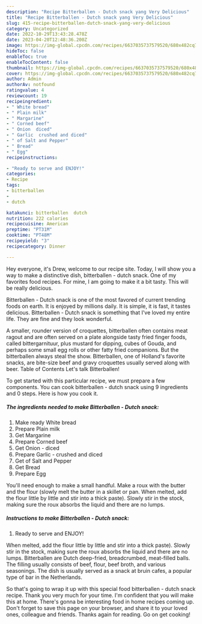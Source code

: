 ```yaml
---
description: "Recipe Bitterballen - Dutch snack yang Very Delicious"
title: "Recipe Bitterballen - Dutch snack yang Very Delicious"
slug: 415-recipe-bitterballen-dutch-snack-yang-very-delicious
category: Uncategorized
date: 2022-10-29T13:43:28.478Z
date: 2023-04-20T12:48:36.200Z
image: https://img-global.cpcdn.com/recipes/6637035737579520/680x482cq70/bitterballen-dutch-snack-recipe-main-photo.jpg
hideToc: false
enableToc: true
enableTocContent: false
thumbnail: https://img-global.cpcdn.com/recipes/6637035737579520/680x482cq70/bitterballen-dutch-snack-recipe-main-photo.jpg
cover: https://img-global.cpcdn.com/recipes/6637035737579520/680x482cq70/bitterballen-dutch-snack-recipe-main-photo.jpg
author: Admin
authorAv: notfound
ratingvalue: 4
reviewcount: 19
recipeingredient:
- " White bread"
- " Plain milk"
- " Margarine"
- " Corned beef"
- " Onion  diced"
- " Garlic  crushed and diced"
- " of Salt and Pepper"
- " Bread"
- " Egg"
recipeinstructions:

- "Ready to serve and ENJOY!"
categories:
- Recipe
tags:
- bitterballen
- 
- dutch

katakunci: bitterballen  dutch 
nutrition: 222 calories
recipecuisine: American
preptime: "PT31M"
cooktime: "PT48M"
recipeyield: "3"
recipecategory: Dinner

---
```



Hey everyone, it's Drew, welcome to our recipe site. Today, I will show you a way to make a distinctive dish, bitterballen - dutch snack. One of my favorites food recipes. For mine, I am going to make it a bit tasty. This will be really delicious.

Bitterballen - Dutch snack is one of the most favored of current trending foods on earth. It is enjoyed by millions daily. It is simple, it is fast, it tastes delicious. Bitterballen - Dutch snack is something that I've loved my entire life. They are fine and they look wonderful.

A smaller, rounder version of croquettes, bitterballen often contains meat ragout and are often served on a plate alongside tasty fried finger foods, called bittergarnituur, plus mustard for dipping, cubes of Gouda, and perhaps some small egg rolls or other fatty fried companions. But the bitterballen always steal the show. Bitterballen, one of Holland&#39;s favorite snacks, are bite-size beef and gravy croquettes usually served along with beer. Table of Contents Let&#39;s talk Bitterballen!


To get started with this particular recipe, we must prepare a few components. You can cook bitterballen - dutch snack using 9 ingredients and 0 steps. Here is how you cook it.

<!--inarticleads1-->

##### The ingredients needed to make Bitterballen - Dutch snack:

1. Make ready  White bread
1. Prepare  Plain milk
1. Get  Margarine
1. Prepare  Corned beef
1. Get  Onion - diced
1. Prepare  Garlic - crushed and diced
1. Get  of Salt and Pepper
1. Get  Bread
1. Prepare  Egg


You&#39;ll need enough to make a small handful. Make a roux with the butter and the flour (slowly melt the butter in a skillet or pan. When melted, add the flour little by little and stir into a thick paste). Slowly stir in the stock, making sure the roux absorbs the liquid and there are no lumps. 

<!--inarticleads2-->

##### Instructions to make Bitterballen - Dutch snack:


1. Ready to serve and ENJOY!

When melted, add the flour little by little and stir into a thick paste). Slowly stir in the stock, making sure the roux absorbs the liquid and there are no lumps. Bitterballen are Dutch deep-fried, breadcrumbed, meat-filled balls. The filling usually consists of beef, flour, beef broth, and various seasonings. The dish is usually served as a snack at bruin cafes, a popular type of bar in the Netherlands. 

So that's going to wrap it up with this special food bitterballen - dutch snack recipe. Thank you very much for your time. I'm confident that you will make this at home. There's gonna be interesting food in home recipes coming up. Don't forget to save this page on your browser, and share it to your loved ones, colleague and friends. Thanks again for reading. Go on get cooking!
